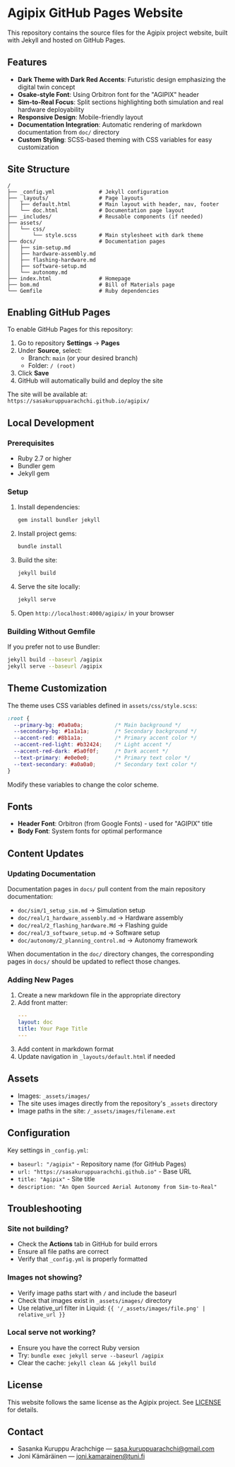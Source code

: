 # Agipix GitHub Pages Website

This repository contains the source files for the Agipix project website, built with Jekyll and hosted on GitHub Pages.

## Features

- **Dark Theme with Dark Red Accents**: Futuristic design emphasizing the digital twin concept
- **Osake-style Font**: Using Orbitron font for the "AGIPIX" header
- **Sim-to-Real Focus**: Split sections highlighting both simulation and real hardware deployability
- **Responsive Design**: Mobile-friendly layout
- **Documentation Integration**: Automatic rendering of markdown documentation from `doc/` directory
- **Custom Styling**: SCSS-based theming with CSS variables for easy customization

## Site Structure

```
/
├── _config.yml              # Jekyll configuration
├── _layouts/                # Page layouts
│   ├── default.html         # Main layout with header, nav, footer
│   └── doc.html             # Documentation page layout
├── _includes/               # Reusable components (if needed)
├── assets/
│   └── css/
│       └── style.scss       # Main stylesheet with dark theme
├── docs/                    # Documentation pages
│   ├── sim-setup.md
│   ├── hardware-assembly.md
│   ├── flashing-hardware.md
│   ├── software-setup.md
│   └── autonomy.md
├── index.html               # Homepage
├── bom.md                   # Bill of Materials page
└── Gemfile                  # Ruby dependencies
```

## Enabling GitHub Pages

To enable GitHub Pages for this repository:

1. Go to repository **Settings** → **Pages**
2. Under **Source**, select:
   - Branch: `main` (or your desired branch)
   - Folder: `/ (root)`
3. Click **Save**
4. GitHub will automatically build and deploy the site

The site will be available at: `https://sasakuruppuarachchi.github.io/agipix/`

## Local Development

### Prerequisites

- Ruby 2.7 or higher
- Bundler gem
- Jekyll gem

### Setup

1. Install dependencies:
   ```bash
   gem install bundler jekyll
   ```

2. Install project gems:
   ```bash
   bundle install
   ```

3. Build the site:
   ```bash
   jekyll build
   ```

4. Serve the site locally:
   ```bash
   jekyll serve
   ```

5. Open `http://localhost:4000/agipix/` in your browser

### Building Without Gemfile

If you prefer not to use Bundler:

```bash
jekyll build --baseurl /agipix
jekyll serve --baseurl /agipix
```

## Theme Customization

The theme uses CSS variables defined in `assets/css/style.scss`:

```scss
:root {
  --primary-bg: #0a0a0a;          /* Main background */
  --secondary-bg: #1a1a1a;        /* Secondary background */
  --accent-red: #8b1a1a;          /* Primary accent color */
  --accent-red-light: #b32424;    /* Light accent */
  --accent-red-dark: #5a0f0f;     /* Dark accent */
  --text-primary: #e0e0e0;        /* Primary text color */
  --text-secondary: #a0a0a0;      /* Secondary text color */
}
```

Modify these variables to change the color scheme.

## Fonts

- **Header Font**: Orbitron (from Google Fonts) - used for "AGIPIX" title
- **Body Font**: System fonts for optimal performance

## Content Updates

### Updating Documentation

Documentation pages in `docs/` pull content from the main repository documentation:
- `doc/sim/1_setup_sim.md` → Simulation setup
- `doc/real/1_hardware_assembly.md` → Hardware assembly
- `doc/real/2_flashing_hardware.Md` → Flashing guide
- `doc/real/3_software_setup.md` → Software setup
- `doc/autonomy/2_planning_control.md` → Autonomy framework

When documentation in the `doc/` directory changes, the corresponding pages in `docs/` should be updated to reflect those changes.

### Adding New Pages

1. Create a new markdown file in the appropriate directory
2. Add front matter:
   ```yaml
   ---
   layout: doc
   title: Your Page Title
   ---
   ```
3. Add content in markdown format
4. Update navigation in `_layouts/default.html` if needed

## Assets

- Images: `_assets/images/`
- The site uses images directly from the repository's `_assets` directory
- Image paths in the site: `/_assets/images/filename.ext`

## Configuration

Key settings in `_config.yml`:

- `baseurl: "/agipix"` - Repository name (for GitHub Pages)
- `url: "https://sasakuruppuarachchi.github.io"` - Base URL
- `title: "Agipix"` - Site title
- `description: "An Open Sourced Aerial Autonomy from Sim-to-Real"`

## Troubleshooting

### Site not building?

- Check the **Actions** tab in GitHub for build errors
- Ensure all file paths are correct
- Verify that `_config.yml` is properly formatted

### Images not showing?

- Verify image paths start with `/` and include the baseurl
- Check that images exist in `_assets/images/` directory
- Use relative_url filter in Liquid: `{{ '/_assets/images/file.png' | relative_url }}`

### Local serve not working?

- Ensure you have the correct Ruby version
- Try: `bundle exec jekyll serve --baseurl /agipix`
- Clear the cache: `jekyll clean && jekyll build`

## License

This website follows the same license as the Agipix project. See [LICENSE](LICENSE) for details.

## Contact

- Sasanka Kuruppu Arachchige — sasa.kuruppuarachchi@gmail.com
- Joni Kämäräinen — joni.kamarainen@tuni.fi
